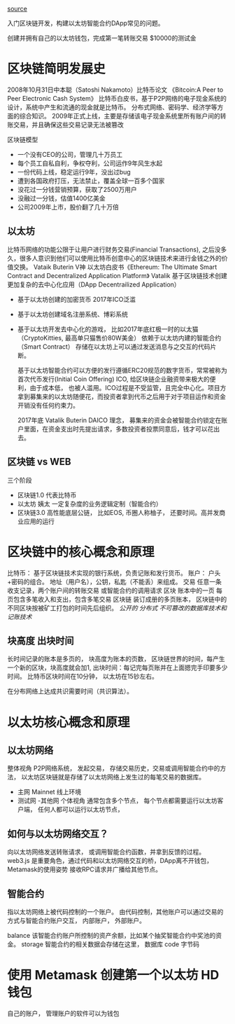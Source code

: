 [source](https://juejin.im/book/5addb2eb6fb9a07abd0d4557/section/5addb2eb51882567336a5750)

入门区块链开发，构建以太坊智能合约DApp常见的问题。

创建并拥有自己的以太坊钱包，完成第一笔转账交易 $10000的测试金

# 区块链简明发展史

2008年10月31日中本聪（Satoshi Nakamoto）比特币论文
《Bitcoin:A Peer to Peer Electronic Cash System》
比特币白皮书，基于P2P网络的电子现金系统的设计，系统中产生和流通的现金就是比特币。
分布式网络、密码学、经济学等方面的综合知识。
2009年正式上线，主要是存储该电子现金系统里所有账户间的转账交易，并且确保这些交易记录无法被篡改

区块链模型
- 一个没有CEO的公司，管理几十万员工
- 每个员工自私自利，争权夺利，公司运作9年风生水起
- 一份代码上线，稳定运行9年，没出过bug
- 遭到各国政府打压，无法禁止，覆盖全球一百多个国家
- 没花过一分钱营销预算，获取了2500万用户
- 没融过一分钱，估值1400亿美金
- 公司2009年上市，股价翻了几十万倍

##  以太坊
比特币网络的功能公限于让用户进行财务交易(Financial Transactions), 之后没多久，很多人意识到他们可以使用比特币创意中心的区块链技术来进行金钱之外的价值交换。
Vataik Buterin  V神 以太坊白皮书《Ethereum: The Ultimate Smart Contract and Decentralized Application Platform》
Vatalik 基于区块链技术创建更加复杂的去中心化应用（DApp  Decentrailized Application）
- 基于以太坊创建的加密货币 2017年ICO泛滥
- 基于以太坊创建域名注册系统、博彩系统
- 基于以太坊开发去中心化的游戏， 比如2017年底红极一时的以太猫（CryptoKitties, 最高单只猫售价80W美金）
依赖于以太坊内建的智能合约（Smart Contract） 存储在以太坊上可以通过发送消息与之交互的代码片断。

  基于以太坊智能合约可以方便的发行遵循ERC20规范的数字货币，常常被称为首次代币发行(Initial Coin Offering) ICO, 给区块链企业融资带来极大的便利，由于成本低， 也被人滥用。ICO过程是不受监管，且完全中心化。项目方拿到募集来的以太坊随便花，而投资者拿到代币之后用于对于项目运作和资金开销没有任何约束力。

  2017年底 Vatalik Buterin DAICO 理念， 募集来的资金会被智能合约锁定在账户里面，在资金支出时先提出请求，多数投资者投票同意后，钱才可以花出去。

## 区块链 vs WEB
三个阶段
- 区块链1.0  代表比特币
- 以太坊 姨太  一定复杂度的业务逻辑定制（智能合约）
- 区块链3.0 高性能底层公链， 比如EOS, 币圈人称柚子， 还要时间。高并发商业应用的运行

# 区块链中的核心概念和原理
比特币： 基于区块链技术实现的银行系统，负责记账和发行货币。
账户： 户头+密码的组合。 地址（用户名），公钥，私匙（不能丢）来组成。
交易 任意一条收支记录，两个账户间的转账交易 或智能合约的调用请求
区块 账本中的一页 每页包含多笔收入和支出，包含多笔交易
区块链 装订成册的多页账本， 区块链中的不同区块按被矿工打包的时间先后组织。
*公开的 分布式 不可篡改的数据库技术和记账技术*

## 块高度 出块时间
  长时间记录的账本是多页的，
  块高度为账本的页数， 区块链世界的时间，每产生一个新的区块，块高度就会加1, 
  出块时间：每记完每页账并在上面摁完手印要多少时间。 
  比特币区块时间在10分钟， 以太坊在15钞左右。

  在分布网络上达成共识需要时间（共识算法）。

  # 以太坊核心概念和原理

  ## 以太坊网络

  整体视角 P2P网络系统， 发起交易， 存储交易历史，交易或调用智能合约中的方法， 以太坊区块链就是存储了以太坊网络上发生过的每笔交易的数据库。
  - 主网
    Mainnet 线上环境
  - 测试网
  -其他网
  个体视角 通常包含多个节点， 每个节点都需要运行以太坊客户端， 任何人都可以运行以太坊节点， 

  ## 如何与以太坊网络交互？
  向以太坊网络发送转账请求， 或调用智能合约函数，并拿到反馈的过程。
  web3.js 是重要角色，通过代码和以太坊网络交互的桥，DApp离不开钱包，Metamask的使用姿势
  接收RPC请求并广播给其他节点。

  ## 智能合约
  指以太坊网络上被代码控制的一个账户。 由代码控制，其他账户可以通过交易的方式与智能合约账户交互， 内部账户， 外部账户。 

  balance 该智能合约账户所控制的资产余额，比如某个抽奖智能合约中奖池的资金。
  storage 智能合约的相关数据会存储在这里，  数据库
  code 字节码

  # 使用 Metamask 创建第一个以太坊 HD 钱包
  自己的账户， 管理账户的软件可以为钱包
